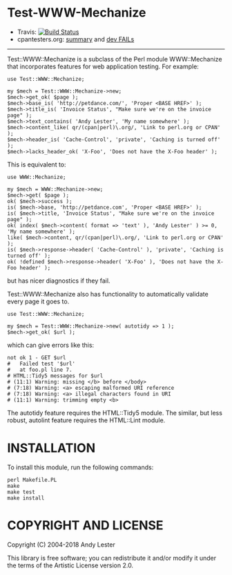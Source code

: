 # Test-WWW-Mechanize

* Travis: [![Build Status](https://travis-ci.org/petdance/test-www-mechanize.svg?branch=dev)](https://travis-ci.org/petdance/test-www-mechanize)
* cpantesters.org:
[summary](http://www.cpantesters.org/distro/T/Test-WWW-Mechanize.html) and
[dev FAILs](http://www.cpantesters.org/distro/T/Test-WWW-Mechanize.html?grade=3&perlmat=2&patches=2&oncpan=2&distmat=3&perlver=ALL&osname=ALL&version=1.44)

----

Test::WWW::Mechanize is a subclass of the Perl module WWW::Mechanize
that incorporates features for web application testing.  For example:

    use Test::WWW::Mechanize;

    my $mech = Test::WWW::Mechanize->new;
    $mech->get_ok( $page );
    $mech->base_is( 'http://petdance.com/', 'Proper <BASE HREF>' );
    $mech->title_is( 'Invoice Status', "Make sure we're on the invoice page" );
    $mech->text_contains( 'Andy Lester', 'My name somewhere' );
    $mech->content_like( qr/(cpan|perl)\.org/, 'Link to perl.org or CPAN' );
    $mech->header_is( 'Cache-Control', 'private', 'Caching is turned off' );
    $mech->lacks_header_ok( 'X-Foo', 'Does not have the X-Foo header' );

This is equivalent to:

    use WWW::Mechanize;

    my $mech = WWW::Mechanize->new;
    $mech->get( $page );
    ok( $mech->success );
    is( $mech->base, 'http://petdance.com', 'Proper <BASE HREF>' );
    is( $mech->title, 'Invoice Status', "Make sure we're on the invoice page" );
    ok( index( $mech->content( format => 'text' ), 'Andy Lester' ) >= 0, 'My name somewhere' );
    like( $mech->content, qr/(cpan|perl)\.org/, 'Link to perl.org or CPAN' );
    is( $mech->response->header( 'Cache-Control' ), 'private', 'Caching is turned off' );
    ok( !defined $mech->response->header( 'X-Foo' ), 'Does not have the X-Foo header' );

but has nicer diagnostics if they fail.

Test::WWW::Mechanize also has functionality to automatically validate every page it goes to.

    use Test::WWW::Mechanize;

    my $mech = Test::WWW::Mechanize->new( autotidy => 1 );
    $mech->get_ok( $url );

which can give errors like this:

    not ok 1 - GET $url
    #   Failed test '$url'
    #   at foo.pl line 7.
    # HTML::Tidy5 messages for $url
    # (11:1) Warning: missing </b> before </body>
    # (7:18) Warning: <a> escaping malformed URI reference
    # (7:18) Warning: <a> illegal characters found in URI
    # (11:1) Warning: trimming empty <b>

The autotidy feature requires the HTML::Tidy5 module.  The similar,
but less robust, autolint feature requires the HTML::Lint module.

# INSTALLATION

To install this module, run the following commands:

    perl Makefile.PL
    make
    make test
    make install

# COPYRIGHT AND LICENSE

Copyright (C) 2004-2018 Andy Lester

This library is free software; you can redistribute it and/or modify it
under the terms of the Artistic License version 2.0.
